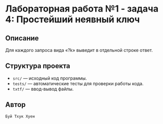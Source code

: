 # Лабораторная работа №1 - задача 4: Простейший неявный ключ

## Описание
Для каждого запроса вида «?k» выведит в отдельной строке ответ.

## Структура проекта
- `src/` — исходный код программы.
- `tests/` — автоматические тесты для проверки работы кода.
- `txtf/` — ввод-вывод файлы.

## Автор
    Буй Тхук Хуен